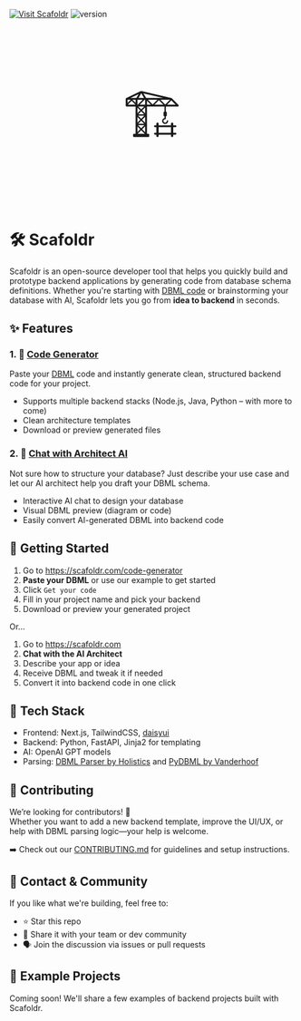 

[![Visit Scafoldr](https://img.shields.io/static/v1?label=Website&message=Scafoldr&color=blue)](https://scafoldr.com) 
![version](https://img.shields.io/badge/version-1.0.0-green.svg)

<p align="center" style="font-size: 100px">
    🏗️
<p>


# 🛠️ Scafoldr

Scafoldr is an open-source developer tool that helps you quickly build and prototype backend applications by generating code from database schema definitions. Whether you're starting with [DBML code](https://dbml.dbdiagram.io/home) or brainstorming your database with AI, Scafoldr lets you go from **idea to backend** in seconds.


## ✨ Features

### 1. 🔄 [Code Generator](https://scafoldr.com/code-generator)
Paste your [DBML](https://www.dbml.org/) code and instantly generate clean, structured backend code for your project.

- Supports multiple backend stacks (Node.js, Java, Python – with more to come)
- Clean architecture templates
- Download or preview generated files

### 2. 🧠 [Chat with Architect AI](https://scafoldr.com/)
Not sure how to structure your database? Just describe your use case and let our AI architect help you draft your DBML schema.

- Interactive AI chat to design your database
- Visual DBML preview (diagram or code)
- Easily convert AI-generated DBML into backend code


## 🚀 Getting Started

1. Go to https://scafoldr.com/code-generator  
2. **Paste your DBML** or use our example to get started
3. Click `Get your code`
4. Fill in your project name and pick your backend
5. Download or preview your generated project

Or...

1. Go to https://scafoldr.com
2. **Chat with the AI Architect**
3. Describe your app or idea
4. Receive DBML and tweak it if needed
5. Convert it into backend code in one click


## 🧩 Tech Stack

- Frontend: Next.js, TailwindCSS, [daisyui](https://github.com/saadeghi/daisyui)
- Backend: Python, FastAPI, Jinja2 for templating
- AI: OpenAI GPT models
- Parsing: [DBML Parser by Holistics](https://github.com/holistics/dbml) and [PyDBML by Vanderhoof](https://github.com/Vanderhoof/PyDBML)

## 🤝 Contributing

We’re looking for contributors! 🚀  
Whether you want to add a new backend template, improve the UI/UX, or help with DBML parsing logic—your help is welcome.

➡️ Check out our [CONTRIBUTING.md](./CONTRIBUTING.md) for guidelines and setup instructions.

## 📣 Contact & Community

If you like what we're building, feel free to:

- ⭐ Star this repo
- 📢 Share it with your team or dev community
- 🗣️ Join the discussion via issues or pull requests



## 🧪 Example Projects

Coming soon! We'll share a few examples of backend projects built with Scafoldr.

